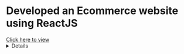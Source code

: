 <h1>Developed an Ecommerce website using ReactJS</h1>
<a href="https://nxttrdecommerce.ccbp.tech/login">Click here to view</a>
<details>
- Prime User credentials
  ```text
   username: rahul
   password: rahul@2021
  ```
- Non-Prime User credentials
  ```text
   username: raja
   password: raja@2021
  ```
</details>

